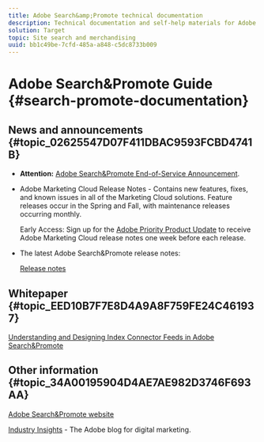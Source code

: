 ```yaml
---
title: Adobe Search&amp;Promote technical documentation
description: Technical documentation and self-help materials for Adobe Search&amp;Promote
solution: Target
topic: Site search and merchandising
uuid: bb1c49be-7cfd-485a-a848-c5dc8733b009
---
```


# Adobe Search&amp;Promote Guide {#search-promote-documentation}

## News and announcements {#topic_02625547D07F411DBAC9593FCBD4741B}

* **Attention:** [Adobe Search&amp;Promote End-of-Service Announcement](/help/sp-eol.md).

* Adobe Marketing Cloud Release Notes - Contains new features, fixes, and known issues in all of the Marketing Cloud solutions. Feature releases occur in the Spring and Fall, with maintenance releases occurring monthly.

  Early Access: Sign up for the [Adobe Priority Product Update](https://campaign.adobe.com/webApp/adbePriorityProductSubscribe) to receive Adobe Marketing Cloud release notes one week before each release. 

* The latest Adobe Search&amp;Promote release notes:

  [Release notes](/help/c-searchpromote-release-notes/c-rn-02-13-18-version-1811.md)

## Whitepaper {#topic_EED10B7F7E8D4A9A8F759FE24C461937}

[Understanding and Designing Index Connector Feeds in Adobe Search&amp;Promote](https://marketing.adobe.com/resources/help/en_US/snp/index_connector_feeds.pdf) 

## Other information {#topic_34A00195904D4AE7AE982D3746F693AA}

[Adobe Search&amp;Promote website](https://www.adobe.com/solutions/testing-targeting/search-driven-merchandising.html)

[Industry Insights](https://blogs.adobe.com/digitalmarketing/) - The Adobe blog for digital marketing. 
